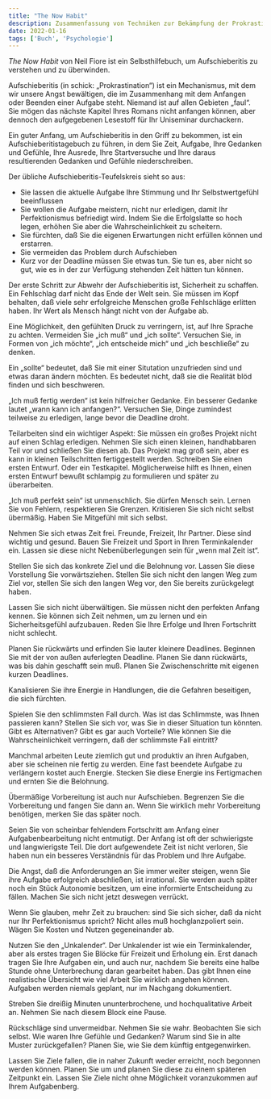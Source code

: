 ```yaml
---
title: "The Now Habit"
description: Zusammenfassung von Techniken zur Bekämpfung der Prokrastination
date: 2022-01-16
tags: ['Buch', 'Psychologie']
---
```

*The Now Habit* von Neil Fiore ist ein Selbsthilfebuch, um Aufschieberitis zu verstehen und zu überwinden.

Aufschieberitis (in schick: „Prokrastination“) ist ein Mechanismus, mit dem wir unsere Angst bewältigen, die im Zusammenhang mit dem Anfangen oder Beenden einer Aufgabe steht. Niemand ist auf allen Gebieten „faul“. Sie mögen das nächste Kapitel Ihres Romans nicht anfangen können, aber dennoch den aufgegebenen Lesestoff für Ihr Uniseminar durchackern.

Ein guter Anfang, um Aufschieberitis in den Griff zu bekommen, ist ein Aufschieberitistagebuch zu führen, in dem Sie Zeit, Aufgabe, Ihre Gedanken und Gefühle, Ihre Ausrede, Ihre Startversuche und Ihre daraus resultierenden Gedanken und Gefühle niederschreiben.

Der übliche Aufschieberitis-Teufelskreis sieht so aus:

- Sie lassen die aktuelle Aufgabe Ihre Stimmung und Ihr Selbstwertgefühl beeinflussen
- Sie wollen die Aufgabe meistern, nicht nur erledigen, damit Ihr Perfektionismus befriedigt wird. Indem Sie die Erfolgslatte so hoch legen, erhöhen Sie aber die Wahrscheinlichkeit zu scheitern.
- Sie fürchten, daß Sie die eigenen Erwartungen nicht erfüllen können und erstarren.
- Sie vermeiden das Problem durch Aufschieben
- Kurz vor der Deadline müssen Sie etwas tun. Sie tun es, aber nicht so gut, wie es in der zur Verfügung stehenden Zeit hätten tun können.

Der erste Schritt zur Abwehr der Aufschieberitis ist, Sicherheit zu schaffen. Ein Fehlschlag darf nicht das Ende der Welt sein. Sie müssen im Kopf behalten, daß viele sehr erfolgreiche Menschen große Fehlschläge erlitten haben. Ihr Wert als Mensch hängt nicht von der Aufgabe ab.

Eine Möglichkeit, den gefühlten Druck zu verringern, ist, auf Ihre Sprache zu achten. Vermeiden Sie „ich muß“ und „ich sollte“. Versuchen Sie, in Formen von „ich möchte“, „ich entscheide mich“ und „ich beschließe“ zu denken.

Ein „sollte“ bedeutet, daß Sie mit einer Situtation unzufrieden sind und etwas daran ändern möchten. Es bedeutet nicht, daß sie die Realität blöd finden und sich beschweren.

„Ich muß fertig werden“ ist kein hilfreicher Gedanke. Ein besserer Gedanke lautet „wann kann ich anfangen?“. Versuchen Sie, Dinge zumindest teilweise zu erledigen, lange bevor die Deadline droht.

Teilarbeiten sind ein wichtiger Aspekt: Sie müssen ein großes Projekt nicht auf einen Schlag erledigen. Nehmen Sie sich einen kleinen, handhabbaren Teil vor und schließen Sie diesen ab. Das Projekt mag groß sein, aber es kann in kleinen Teilschritten fertiggestellt werden. Schreiben Sie einen ersten Entwurf. Oder ein Testkapitel. Möglicherweise hilft es Ihnen, einen ersten Entwurf bewußt schlampig zu formulieren und später zu überarbeiten.

„Ich muß perfekt sein“ ist unmenschlich. Sie dürfen Mensch sein. Lernen Sie von Fehlern, respektieren Sie Grenzen. Kritisieren Sie sich nicht selbst übermäßig. Haben Sie Mitgefühl mit sich selbst.

Nehmen Sie sich etwas Zeit frei. Freunde, Freizeit, Ihr Partner. Diese sind wichtig und gesund. Bauen Sie Freizeit und Sport in Ihren Terminkalender ein. Lassen sie diese nicht Nebenüberlegungen sein für „wenn mal Zeit ist“.

Stellen Sie sich das konkrete Ziel und die Belohnung vor. Lassen Sie diese Vorstellung Sie vorwärtsziehen. Stellen Sie sich nicht den langen Weg zum Ziel vor, stellen Sie sich den langen Weg vor, den Sie bereits zurückgelegt haben.

Lassen Sie sich nicht überwältigen. Sie müssen nicht den perfekten Anfang kennen. Sie können sich Zeit nehmen, um zu lernen und ein Sicherheitsgefühl aufzubauen. Reden Sie Ihre Erfolge und Ihren Fortschritt nicht schlecht.

Planen Sie rückwärts und erfinden Sie lauter kleinere Deadlines. Beginnen Sie mit der von außen auferlegten Deadline. Planen Sie dann rückwärts, was bis dahin geschafft sein muß. Planen Sie Zwischenschritte mit eigenen kurzen Deadlines.

Kanalisieren Sie ihre Energie in Handlungen, die die Gefahren beseitigen, die sich fürchten.

Spielen Sie den schlimmsten Fall durch. Was ist das Schlimmste, was Ihnen passieren kann? Stellen Sie sich vor, was Sie in dieser Situation tun könnten. Gibt es Alternativen? Gibt es gar auch Vorteile? Wie können Sie die Wahrscheinlichkeit verringern, daß der schlimmste Fall eintritt?

Manchmal arbeiten Leute ziemlich gut und produktiv an ihren Aufgaben, aber sie scheinen nie fertig zu werden. Eine fast beendete Aufgabe zu verlängern kostet auch Energie. Stecken Sie diese Energie ins Fertigmachen und ernten Sie die Belohnung.

Übermäßige Vorbereitung ist auch nur Aufschieben. Begrenzen Sie die Vorbereitung und fangen Sie dann an. Wenn Sie wirklich mehr Vorbereitung benötigen, merken Sie das später noch.

Seien Sie von scheinbar fehlendem Fortschritt am Anfang einer Aufgabenbearbeitung nicht entmutigt. Der Anfang ist oft der schwierigste und langwierigste Teil. Die dort aufgewendete Zeit ist nicht verloren, Sie haben nun ein besseres Verständnis für das Problem und Ihre Aufgabe.

Die Angst, daß die Anforderungen an Sie immer weiter steigen, wenn Sie ihre Aufgabe erfolgreich abschließen, ist irrational. Sie werden auch später noch ein Stück Autonomie besitzen, um eine informierte Entscheidung zu fällen. Machen Sie sich nicht jetzt deswegen verrückt.

Wenn Sie glauben, mehr Zeit zu brauchen: sind Sie sich sicher, daß da nicht nur Ihr Perfektionismus spricht? Nicht alles muß hochglanzpoliert sein. Wägen Sie Kosten und Nutzen gegeneinander ab.

Nutzen Sie den „Unkalender“. Der Unkalender ist wie ein Terminkalender, aber als erstes tragen Sie Blöcke für Freizeit und Erholung ein. Erst danach tragen Sie Ihre Aufgaben ein, und auch nur, nachdem Sie bereits eine halbe Stunde ohne Unterbrechung daran gearbeitet haben. Das gibt Ihnen eine realistische Übersicht wie viel Arbeit Sie wirklich angehen können. Aufgaben werden niemals geplant, nur im Nachgang dokumentiert.

Streben Sie dreißig Minuten ununterbrochene, und hochqualitative Arbeit an. Nehmen Sie nach diesem Block eine Pause.

Rückschläge sind unvermeidbar. Nehmen Sie sie wahr. Beobachten Sie sich selbst. Wie waren Ihre Gefühle und Gedanken? Warum sind Sie in alte Muster zurückgefallen? Planen Sie, wie Sie dem künftig entgegenwirken.

Lassen Sie Ziele fallen, die in naher Zukunft weder erreicht, noch begonnen werden können. Planen Sie um und planen Sie diese zu einem späteren Zeitpunkt ein. Lassen Sie Ziele nicht ohne Möglichkeit voranzukommen auf Ihrem Aufgabenberg.